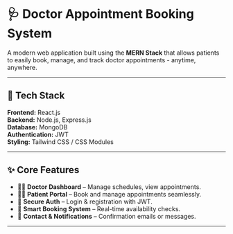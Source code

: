 # 🩺 Doctor Appointment Booking System

A modern web application built using the **MERN Stack** that allows patients to easily book, manage, and track doctor appointments - anytime, anywhere.

---

## 🚀 Tech Stack
**Frontend:** React.js  
**Backend:** Node.js, Express.js  
**Database:** MongoDB  
**Authentication:** JWT  
**Styling:** Tailwind CSS / CSS Modules  

---

## ✨ Core Features
- 🧑‍⚕️ **Doctor Dashboard** – Manage schedules, view appointments.  
- 👨‍💻 **Patient Portal** – Book and manage appointments seamlessly.  
- 🔐 **Secure Auth** – Login & registration with JWT.  
- 📅 **Smart Booking System** – Real-time availability checks.  
- 💬 **Contact & Notifications** – Confirmation emails or messages.  

---


